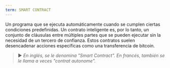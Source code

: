 ```yaml
---
term: SMART CONTRACT
---
```


Un programa que se ejecuta automáticamente cuando se cumplen ciertas condiciones predefinidas. Un contrato inteligente es, por lo tanto, un conjunto de cláusulas entre múltiples partes que se pueden ejecutar sin la necesidad de un tercero de confianza. Estos contratos suelen desencadenar acciones específicas como una transferencia de bitcoin.

> ► *En inglés, se le denomina "Smart Contract". En francés, también se le llama a veces "contrat autonome".*